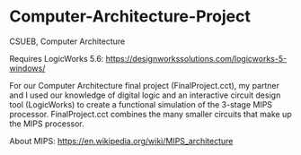 # Computer-Architecture-Project

CSUEB, Computer Architecture

Requires LogicWorks 5.6: https://designworkssolutions.com/logicworks-5-windows/

For our Computer Architecture final project (FinalProject.cct), my partner and I used our knowledge of digital logic and an interactive circuit design tool (LogicWorks) to create a functional simulation of the 3-stage MIPS processor. FinalProject.cct combines the many smaller circuits that make up the MIPS processor.

About MIPS: https://en.wikipedia.org/wiki/MIPS_architecture
